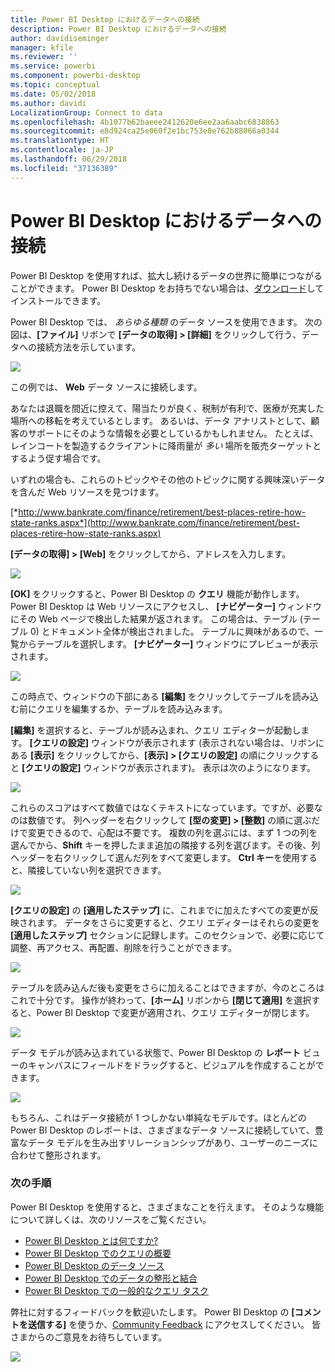 ```yaml
---
title: Power BI Desktop におけるデータへの接続
description: Power BI Desktop におけるデータへの接続
author: davidiseminger
manager: kfile
ms.reviewer: ''
ms.service: powerbi
ms.component: powerbi-desktop
ms.topic: conceptual
ms.date: 05/02/2018
ms.author: davidi
LocalizationGroup: Connect to data
ms.openlocfilehash: 4b1077b62baeee2412620e6ee2aa6aabc6838863
ms.sourcegitcommit: e8d924ca25e060f2e1bc753e8e762b88066a0344
ms.translationtype: HT
ms.contentlocale: ja-JP
ms.lasthandoff: 06/29/2018
ms.locfileid: "37136389"
---
```

# <a name="connect-to-data-in-power-bi-desktop"></a>Power BI Desktop におけるデータへの接続
Power BI Desktop を使用すれば、拡大し続けるデータの世界に簡単につながることができます。 Power BI Desktop をお持ちでない場合は、[ダウンロード](http://go.microsoft.com/fwlink/?LinkID=521662)してインストールできます。

Power BI Desktop では、 *あらゆる種類* のデータ ソースを使用できます。 次の図は、**[ファイル]** リボンで **[データの取得] \> [詳細]** をクリックして行う、データへの接続方法を示しています。

![](media/desktop-connect-to-data/getdatavid_smallv2.gif)

この例では、 **Web** データ ソースに接続します。

あなたは退職を間近に控えて、陽当たりが良く、税制が有利で、医療が充実した場所への移転を考えているとします。 あるいは、データ アナリストとして、顧客のサポートにそのような情報を必要としているかもしれません。 たとえば、レインコートを製造するクライアントに降雨量が *多い* 場所を販売ターゲットとするよう促す場合です。

いずれの場合も、これらのトピックやその他のトピックに関する興味深いデータを含んだ Web リソースを見つけます。

[*http://www.bankrate.com/finance/retirement/best-places-retire-how-state-ranks.aspx*](http://www.bankrate.com/finance/retirement/best-places-retire-how-state-ranks.aspx)

**[データの取得] \> [Web]** をクリックしてから、アドレスを入力します。

![](media/desktop-connect-to-data/connecttodata_3.png)

**[OK]** をクリックすると、Power BI Desktop の **クエリ** 機能が動作します。 Power BI Desktop は Web リソースにアクセスし、 **[ナビゲーター]** ウィンドウにその Web ページで検出した結果が返されます。 この場合は、テーブル (テーブル 0) とドキュメント全体が検出されました。 テーブルに興味があるので、一覧からテーブルを選択します。 **[ナビゲーター]** ウィンドウにプレビューが表示されます。

![](media/desktop-connect-to-data/datasources_fromnavigatordialog.png)

この時点で、ウィンドウの下部にある **[編集]** をクリックしてテーブルを読み込む前にクエリを編集するか、テーブルを読み込みます。

**[編集]** を選択すると、テーブルが読み込まれ、クエリ エディターが起動します。 **[クエリの設定]** ウィンドウが表示されます (表示されない場合は、リボンにある **[表示]** をクリックしてから、**[表示] \> [クエリの設定]** の順にクリックすると **[クエリの設定]** ウィンドウが表示されます)。 表示は次のようになります。

![](media/desktop-connect-to-data/designer_gsg_editquery.png)

これらのスコアはすべて数値ではなくテキストになっています。ですが、必要なのは数値です。 列ヘッダーを右クリックして **[型の変更] \> [整数]** の順に選ぶだけで変更できるので、心配は不要です。 複数の列を選ぶには、まず 1 つの列を選んでから、**Shift** キーを押したまま追加の隣接する列を選びます。その後、列ヘッダーを右クリックして選んだ列をすべて変更します。 **Ctrl キー**を使用すると、隣接していない列を選択できます。

![](media/desktop-connect-to-data/designer_gsg_changedatatype.png)

**[クエリの設定]** の **[適用したステップ]** に、これまでに加えたすべての変更が反映されます。 データをさらに変更すると、クエリ エディターはそれらの変更を **[適用したステップ]** セクションに記録します。このセクションで、必要に応じて調整、再アクセス、再配置、削除を行うことができます。

![](media/desktop-connect-to-data/designer_gsg_appliedsteps_changedtype.png)

テーブルを読み込んだ後も変更をさらに加えることはできますが、今のところはこれで十分です。 操作が終わって、**[ホーム]** リボンから **[閉じて適用]** を選択すると、Power BI Desktop で変更が適用され、クエリ エディターが閉じます。

![](media/desktop-connect-to-data/connecttodata_closenload.png)

データ モデルが読み込まれている状態で、Power BI Desktop の **レポート** ビューのキャンバスにフィールドをドラッグすると、ビジュアルを作成することができます。

![](media/desktop-connect-to-data/connecttodata_dragontoreportview.png)

もちろん、これはデータ接続が 1 つしかない単純なモデルです。ほとんどの Power BI Desktop のレポートは、さまざまなデータ ソースに接続していて、豊富なデータ モデルを生み出すリレーションシップがあり、ユーザーのニーズに合わせて整形されます。 

### <a name="next-steps"></a>次の手順
Power BI Desktop を使用すると、さまざまなことを行えます。 そのような機能について詳しくは、次のリソースをご覧ください。

* [Power BI Desktop とは何ですか?](desktop-what-is-desktop.md)
* [Power BI Desktop でのクエリの概要](desktop-query-overview.md)
* [Power BI Desktop のデータ ソース](desktop-data-sources.md)
* [Power BI Desktop でのデータの整形と結合](desktop-shape-and-combine-data.md)
* [Power BI Desktop での一般的なクエリ タスク](desktop-common-query-tasks.md)   

弊社に対するフィードバックを歓迎いたします。 Power BI Desktop の **[コメントを送信する]** を使うか、[Community Feedback](http://community.powerbi.com/t5/Community-Feedback/bd-p/community-feedback) にアクセスしてください。 皆さまからのご意見をお待ちしています。

![](media/desktop-connect-to-data/sendfeedback.png)

